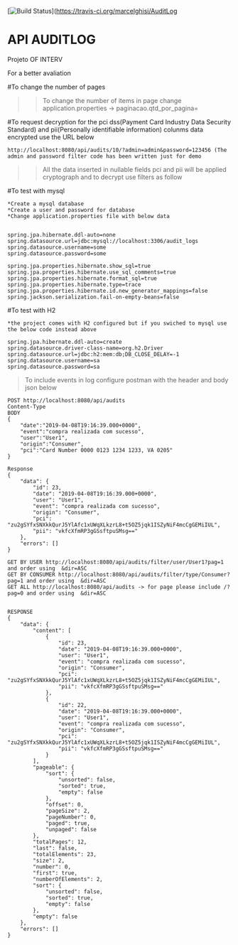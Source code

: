 [![Build Status](https://travis-ci.org/marcelghisi/AuditLog.svg?branch=master)](https://travis-ci.org/marcelghisi/AuditLog

# API AUDITLOG
Projeto OF INTERV


For a better avaliation 

#To change the number of pages
>>To change the number of items in page change application.properties -> paginacao.qtd_por_pagina=

#To request decryption for the pci dss(Payment Card Industry Data Security Standard) and pii(Personally identifiable information) colunms data encrypted use the URL below
```
http://localhost:8080/api/audits/10/?admin=admin&password=123456 (The admin and password filter code has been written just for demo
```
>>All the data inserted in nullable fields pci and pii will be applied cryptograph and to decrypt use filters as follow


#To test with mysql
```
*Create a mysql database
*Create a user and password for database
*Change application.properties file with below data


spring.jpa.hibernate.ddl-auto=none
spring.datasource.url=jdbc:mysql://localhost:3306/audit_logs
spring.datasource.username=some
spring.datasource.password=some

spring.jpa.properties.hibernate.show_sql=true
spring.jpa.properties.hibernate.use_sql_comments=true
spring.jpa.properties.hibernate.format_sql=true
spring.jpa.properties.hibernate.type=trace
spring.jpa.properties.hibernate.id.new_generator_mappings=false
spring.jackson.serialization.fail-on-empty-beans=false
```

#To test with H2
```
*the project comes with H2 configured but if you swiched to mysql use the below code instead above

spring.jpa.hibernate.ddl-auto=create
spring.datasource.driver-class-name=org.h2.Driver
spring.datasource.url=jdbc:h2:mem:db;DB_CLOSE_DELAY=-1
spring.datasource.username=sa
spring.datasource.password=sa
```


>To include events in log configure postman with the header and body json below
```
POST http://localhost:8080/api/audits
Content-Type
BODY
{
	"date":"2019-04-08T19:16:39.000+0000",
	"event":"compra realizada com sucesso",
	"user":"User1",
	"origin":"Consumer",
	"pci":"Card Number 0000 0123 1234 1233, VA 0205"
}

Response
{
    "data": {
        "id": 23,
        "date": "2019-04-08T19:16:39.000+0000",
        "user": "User1",
        "event": "compra realizada com sucesso",
        "origin": "Consumer",
        "pci": "zu2gSYfxSNXkkQurJ5YlAfc1xUWqXLkzrL8+t5OZ5jqk1ISZyNiF4mcCgGEMiIUL",
        "pii": "vkfcXfmRP3gGSsftpuSMsg=="
    },
    "errors": []
}

GET BY USER http://localhost:8080/api/audits/filter/user/User1?pag=1 and order using  &dir=ASC
GET BY CONSUMER http://localhost:8080/api/audits/filter/type/Consumer?pag=1 and order using  &dir=ASC
GET ALL http://localhost:8080/api/audits -> for page please include /?pag=0 and order using  &dir=ASC


RESPONSE
{
    "data": {
        "content": [
            {
                "id": 23,
                "date": "2019-04-08T19:16:39.000+0000",
                "user": "User1",
                "event": "compra realizada com sucesso",
                "origin": "Consumer",
                "pci": "zu2gSYfxSNXkkQurJ5YlAfc1xUWqXLkzrL8+t5OZ5jqk1ISZyNiF4mcCgGEMiIUL",
                "pii": "vkfcXfmRP3gGSsftpuSMsg=="
            },
            {
                "id": 22,
                "date": "2019-04-08T19:16:39.000+0000",
                "user": "User1",
                "event": "compra realizada com sucesso",
                "origin": "Consumer",
                "pci": "zu2gSYfxSNXkkQurJ5YlAfc1xUWqXLkzrL8+t5OZ5jqk1ISZyNiF4mcCgGEMiIUL",
                "pii": "vkfcXfmRP3gGSsftpuSMsg=="
            }
        ],
        "pageable": {
            "sort": {
                "unsorted": false,
                "sorted": true,
                "empty": false
            },
            "offset": 0,
            "pageSize": 2,
            "pageNumber": 0,
            "paged": true,
            "unpaged": false
        },
        "totalPages": 12,
        "last": false,
        "totalElements": 23,
        "size": 2,
        "number": 0,
        "first": true,
        "numberOfElements": 2,
        "sort": {
            "unsorted": false,
            "sorted": true,
            "empty": false
        },
        "empty": false
    },
    "errors": []
}
```
